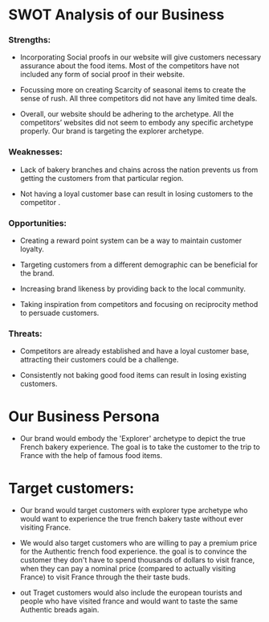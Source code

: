 # SWOT Analysis of our Business

### Strengths:

- Incorporating Social proofs in our website will give customers necessary assurance about the food items. Most of the competitors have not included any form of social proof in their website.

- Focussing more on creating Scarcity of seasonal items to create the sense of rush. All three competitors did not have any limited time deals.

- Overall, our website should be adhering to the archetype. All the competitors’ websites did not seem to embody any specific archetype properly. Our brand is targeting the explorer archetype.


### Weaknesses:

- Lack of bakery branches and chains across the nation prevents us from getting the customers from that particular region.

- Not having a loyal customer base can result in losing customers to the competitor .


### Opportunities:

- Creating a reward point system can be a way to maintain customer loyalty.

- Targeting customers from a different demographic can be beneficial for the brand.

- Increasing brand likeness by providing back to the local community.

- Taking inspiration from competitors and focusing on reciprocity method to persuade customers.


### Threats:

- Competitors are already established and have a loyal customer base, attracting their customers could be a challenge.

- Consistently not baking good food items can result in losing existing customers. 



# Our Business Persona

- Our brand would embody the 'Explorer' archetype to depict the true French bakery experience. The goal is to take the customer to the trip to France with the help of famous food items.



# Target customers:

- Our brand would target customers with explorer type archetype who would want to experience the true french bakery taste without ever visiting France.

- We would also target customers who are willing to pay a premium price for the Authentic french food experience. the goal is to convince the customer they don't have to spend thousands of dollars to visit france, when they can pay a nominal price (compared to actually visiting France) to visit France through the their taste buds.

- out Traget customers would also include the european tourists and people who have visited france and would want to taste the same Authentic breads again.